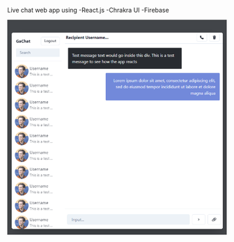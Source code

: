 Live chat web app using 
        -React.js 
        -Chrakra UI 
        -Firebase
    
![Example image](https://github.com/gabrielhsdev/Livechat-app/blob/main/ui.png?raw=true)
